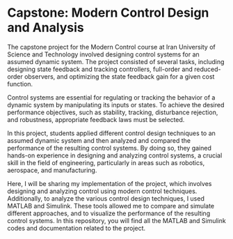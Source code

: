 # Capstone: Modern Control Design and Analysis
The capstone project for the Modern Control course at Iran University of Science and Technology involved designing control systems for an assumed dynamic system. The project consisted of several tasks, including designing state feedback and tracking controllers, full-order and reduced-order observers, and optimizing the state feedback gain for a given cost function.

Control systems are essential for regulating or tracking the behavior of a dynamic system by manipulating its inputs or states. To achieve the desired performance objectives, such as stability, tracking, disturbance rejection, and robustness, appropriate feedback laws must be selected.

In this project, students applied different control design techniques to an assumed dynamic system and then analyzed and compared the performance of the resulting control systems. By doing so, they gained hands-on experience in designing and analyzing control systems, a crucial skill in the field of engineering, particularly in areas such as robotics, aerospace, and manufacturing.

Here, I will be sharing my implementation of the project, which involves designing and analyzing control using modern control techniques. Additionally, to analyze the various control design techniques, I used MATLAB and Simulink. These tools allowed me to compare and simulate different approaches, and to visualize the performance of the resulting control systems. In this repository, you will find all the MATLAB and Simulink codes and documentation related to the project.